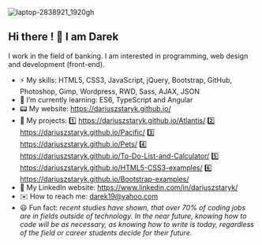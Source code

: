 ![laptop-2838921_1920gh](https://user-images.githubusercontent.com/30373382/112544243-0eb1d880-8db7-11eb-9a93-e614dbb343ec.jpg)

## Hi there ! 👋 I am Darek
I work in the field of banking. I am interested in programming, web design and development (front-end).
- ⚡ My skills: HTML5, CSS3, JavaScript, jQuery, Bootstrap, GitHub, Photoshop, Gimp, Wordpress, RWD, Sass, AJAX, JSON
- 📙 I’m currently learning: ES6, TypeScript and Angular
- 📟 My website: https://dariuszstaryk.github.io/
- 📜 My projects: 
1️⃣ https://dariuszstaryk.github.io/Atlantis/
2️⃣ https://dariuszstaryk.github.io/Pacific/
3️⃣ https://dariuszstaryk.github.io/Pets/
4️⃣ https://dariuszstaryk.github.io/To-Do-List-and-Calculator/
5️⃣ https://dariuszstaryk.github.io/HTML5-CSS3-examples/
6️⃣ https://dariuszstaryk.github.io/Bootstrap-examples/
- 💬 My LinkedIn website: https://www.linkedin.com/in/dariuszstaryk/
- ✉️ How to reach me: darek19@yahoo.com 
- 😃 Fun fact: *recent studies have shown, that over 70% of coding jobs are in fields outside of technology. In the near future, knowing how to code will be as necessary, as knowing how to write is today, regardless of the field or career students decide for their future.*



